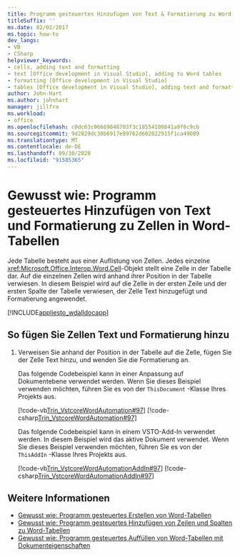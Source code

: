 ```yaml
---
title: Programm gesteuertes Hinzufügen von Text & Formatierung zu Word-Tabellenzellen
titleSuffix: ''
ms.date: 02/02/2017
ms.topic: how-to
dev_langs:
- VB
- CSharp
helpviewer_keywords:
- cells, adding text and formatting
- text [Office development in Visual Studio], adding to Word tables
- formatting [Office development in Visual Studio]
- tables [Office development in Visual Studio], adding text and formatting
author: John-Hart
ms.author: johnhart
manager: jillfra
ms.workload:
- office
ms.openlocfilehash: c0dc63c96669848703f3c18554100841a9f6c9cb
ms.sourcegitcommit: 9d2829dc30b6917e89762d602022915f1ca49089
ms.translationtype: MT
ms.contentlocale: de-DE
ms.lasthandoff: 09/30/2020
ms.locfileid: "91585365"
---
```

# <a name="how-to-programmatically-add-text-and-formatting-to-cells-in-word-tables"></a>Gewusst wie: Programm gesteuertes Hinzufügen von Text und Formatierung zu Zellen in Word-Tabellen
  Jede Tabelle besteht aus einer Auflistung von Zellen. Jedes einzelne <xref:Microsoft.Office.Interop.Word.Cell>-Objekt stellt eine Zelle in der Tabelle dar. Auf die einzelnen Zellen wird anhand ihrer Position in der Tabelle verwiesen. In diesem Beispiel wird auf die Zelle in der ersten Zeile und der ersten Spalte der Tabelle verwiesen, der Zelle Text hinzugefügt und Formatierung angewendet.

 [!INCLUDE[appliesto_wdalldocapp](../vsto/includes/appliesto-wdalldocapp-md.md)]

## <a name="to-add-text-and-formatting-to-cells"></a>So fügen Sie Zellen Text und Formatierung hinzu

1. Verweisen Sie anhand der Position in der Tabelle auf die Zelle, fügen Sie der Zelle Text hinzu, und wenden Sie die Formatierung an.

     Das folgende Codebeispiel kann in einer Anpassung auf Dokumentebene verwendet werden. Wenn Sie dieses Beispiel verwenden möchten, führen Sie es von der `ThisDocument` -Klasse Ihres Projekts aus.

     [!code-vb[Trin_VstcoreWordAutomation#97](../vsto/codesnippet/VisualBasic/Trin_VstcoreWordAutomationVB/ThisDocument.vb#97)]
     [!code-csharp[Trin_VstcoreWordAutomation#97](../vsto/codesnippet/CSharp/Trin_VstcoreWordAutomationCS/ThisDocument.cs#97)]

     Das folgende Codebeispiel kann in einem VSTO-Add-In verwendet werden. In diesem Beispiel wird das aktive Dokument verwendet. Wenn Sie dieses Beispiel verwenden möchten, führen Sie es von der `ThisAddIn` -Klasse Ihres Projekts aus.

     [!code-vb[Trin_VstcoreWordAutomationAddIn#97](../vsto/codesnippet/VisualBasic/Trin_VstcoreWordAutomationAddIn/ThisAddIn.vb#97)]
     [!code-csharp[Trin_VstcoreWordAutomationAddIn#97](../vsto/codesnippet/CSharp/Trin_VstcoreWordAutomationAddIn/ThisAddIn.cs#97)]

## <a name="see-also"></a>Weitere Informationen
- [Gewusst wie: Programm gesteuertes Erstellen von Word-Tabellen](../vsto/how-to-programmatically-create-word-tables.md)
- [Gewusst wie: Programm gesteuertes Hinzufügen von Zeilen und Spalten zu Word-Tabellen](../vsto/how-to-programmatically-add-rows-and-columns-to-word-tables.md)
- [Gewusst wie: Programm gesteuertes Auffüllen von Word-Tabellen mit Dokumenteigenschaften](../vsto/how-to-programmatically-populate-word-tables-with-document-properties.md)
